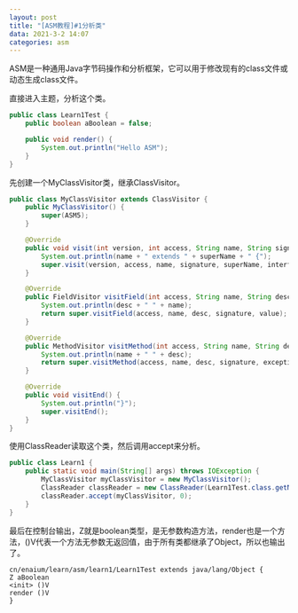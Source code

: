 ```yaml
---
layout: post
title: "[ASM教程]#1分析类"
data: 2021-3-2 14:07
categories: asm
---
```


ASM是一种通用Java字节码操作和分析框架，它可以用于修改现有的class文件或动态生成class文件。

直接进入主题，分析这个类。

```java
public class Learn1Test {
    public boolean aBoolean = false;

    public void render() {
        System.out.println("Hello ASM");
    }
}
```

先创建一个MyClassVisitor类，继承ClassVisitor。

```java
public class MyClassVisitor extends ClassVisitor {
    public MyClassVisitor() {
        super(ASM5);
    }

    @Override
    public void visit(int version, int access, String name, String signature, String superName, String[] interfaces) {
        System.out.println(name + " extends " + superName + " {");
        super.visit(version, access, name, signature, superName, interfaces);
    }

    @Override
    public FieldVisitor visitField(int access, String name, String desc, String signature, Object value) {
        System.out.println(desc + " " + name);
        return super.visitField(access, name, desc, signature, value);
    }

    @Override
    public MethodVisitor visitMethod(int access, String name, String desc, String signature, String[] exceptions) {
        System.out.println(name + " " + desc);
        return super.visitMethod(access, name, desc, signature, exceptions);
    }

    @Override
    public void visitEnd() {
        System.out.println("}");
        super.visitEnd();
    }
}
```

使用ClassReader读取这个类，然后调用accept来分析。

```java
public class Learn1 {
    public static void main(String[] args) throws IOException {
        MyClassVisitor myClassVisitor = new MyClassVisitor();
        ClassReader classReader = new ClassReader(Learn1Test.class.getName());
        classReader.accept(myClassVisitor, 0);
    }
}
```

最后在控制台输出，Z就是boolean类型，<init>是无参数构造方法，render也是一个方法，()V代表一个方法无参数无返回值，由于所有类都继承了Object，所以也输出了。

```
cn/enaium/learn/asm/learn1/Learn1Test extends java/lang/Object {
Z aBoolean
<init> ()V
render ()V
}
```